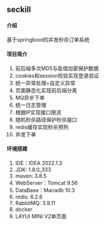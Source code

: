 ## seckill

#### 介绍

基于springboot的并发秒杀订单系统

#### 项目简介

1. 前后端多次MD5与盐值加密保护数据
2. cookies和session校验实现登录验证
3. 统一异常处理+自定义异常
4. 页面静态化实现前后端分离
5. MQ异步下单
6. 统一日志管理
7. 根据IP实现接口限流
8. 随机秒杀路径保护秒杀接口
9. redis缓存实现秒杀预热
10. 并发下单

#### 环境搭建

1. IDE：IDEA 2022.1.3
2. JDK: 1.8.0_333
3. maven: 3.8.5
4. WebServer：Tomcat 9.56
5. DataBase：Mariadb 10.3
6. redis: 6.2.6
7. RabbitMQ: 3.9.11
8. docker
9. LAYUI MINI V2单页面
